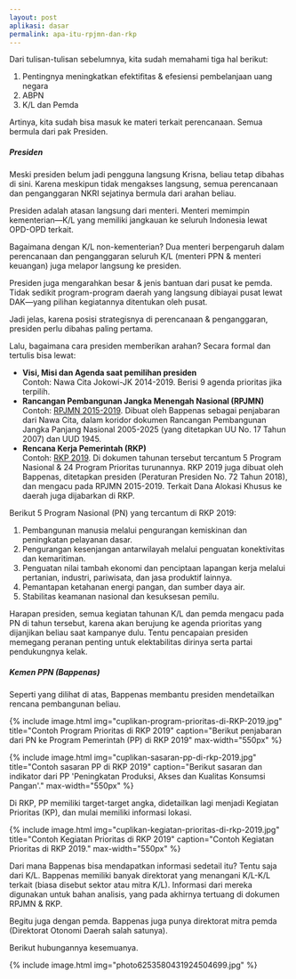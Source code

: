 ```yaml
---
layout: post
aplikasi: dasar
permalink: apa-itu-rpjmn-dan-rkp
---
```


Dari tulisan-tulisan sebelumnya, kita sudah memahami tiga hal berikut:

1. Pentingnya meningkatkan efektifitas & efesiensi pembelanjaan uang negara
1. ABPN
1. K/L dan Pemda

Artinya, kita sudah bisa masuk ke materi terkait perencanaan. Semua bermula dari pak Presiden.

##### Presiden

Meski presiden belum jadi pengguna langsung Krisna, beliau tetap dibahas di sini. Karena meskipun tidak mengakses langsung, semua perencanaan dan penganggaran NKRI sejatinya bermula dari arahan beliau. 

Presiden adalah atasan langsung dari menteri. Menteri memimpin kementerian&mdash;K/L yang memiliki jangkauan ke seluruh Indonesia lewat OPD-OPD terkait.

Bagaimana dengan K/L non-kementerian? Dua menteri berpengaruh dalam perencanaan dan penganggaran seluruh K/L (menteri PPN & menteri keuangan) juga melapor langsung ke presiden.

Presiden juga mengarahkan besar & jenis bantuan dari pusat ke pemda. Tidak sedikit program-program daerah yang langsung dibiayai pusat lewat DAK&mdash;yang pilihan kegiatannya ditentukan oleh pusat.

Jadi jelas, karena posisi strategisnya di perencanaan & penganggaran, presiden perlu dibahas paling pertama.

Lalu, bagaimana cara presiden memberikan arahan? Secara formal dan tertulis bisa lewat:

* **Visi, Misi dan Agenda saat pemilihan presiden**<br/>
  Contoh: Nawa Cita Jokowi-JK 2014-2019. Berisi 9 agenda prioritas jika terpilih.
* **Rancangan Pembangunan Jangka Menengah Nasional (RPJMN)**<br/>
  Contoh: [RPJMN 2015-2019](/asset/dokumen/BUKU-I-RPJMN-2015-2019.pdf). Dibuat oleh Bappenas sebagai penjabaran dari Nawa Cita, dalam koridor dokumen Rancangan Pembangunan Jangka Panjang Nasional 2005-2025 (yang ditetapkan UU No. 17 Tahun 2007) dan UUD 1945.
* **Rencana Kerja Pemerintah (RKP)**<br/>
  Contoh: [RKP 2019](/asset/dokumen/RKP-2019.pdf). Di dokumen tahunan tersebut tercantum 5 Program Nasional & 24 Program Prioritas turunannya. RKP 2019 juga dibuat oleh Bappenas, ditetapkan presiden (Peraturan Presiden No. 72 Tahun 2018), dan mengacu pada RPJMN 2015-2019. Terkait Dana Alokasi Khusus ke daerah juga dijabarkan di RKP. 

Berikut 5 Program Nasional (PN) yang tercantum di RKP 2019:

1. Pembangunan manusia melalui pengurangan kemiskinan dan peningkatan pelayanan dasar.
2. Pengurangan kesenjangan antarwilayah melalui penguatan konektivitas dan kemaritiman.
3. Penguatan nilai tambah ekonomi dan penciptaan lapangan kerja melalui pertanian, industri, pariwisata, dan jasa produktif lainnya.
4. Pemantapan ketahanan energi pangan, dan sumber daya air.
5. Stabilitas keamanan nasional dan kesuksesan pemilu.

Harapan presiden, semua kegiatan tahunan K/L dan pemda mengacu pada PN di tahun tersebut, karena akan berujung ke agenda prioritas yang dijanjikan beliau saat kampanye dulu. Tentu pencapaian presiden memegang peranan penting untuk elektabilitas dirinya serta partai pendukungnya kelak.

##### Kemen PPN (Bappenas)

Seperti yang dilihat di atas, Bappenas membantu presiden mendetailkan rencana pembangunan beliau.

{% include image.html
            img="cuplikan-program-prioritas-di-RKP-2019.jpg"
            title="Contoh Program Prioritas di RKP 2019"
            caption="Berikut penjabaran dari PN ke Program Pemerintah (PP) di RKP 2019"
            max-width="550px"
            %}

{% include image.html
            img="cuplikan-sasaran-pp-di-rkp-2019.jpg"
            title="Contoh sasaran PP di RKP 2019"
            caption="Berikut sasaran dan indikator dari PP 'Peningkatan Produksi, Akses dan Kualitas Konsumsi Pangan'."
            max-width="550px"
            %}

Di RKP, PP memiliki target-target angka, didetailkan lagi menjadi Kegiatan Prioritas (KP), dan mulai memiliki informasi lokasi.

{% include image.html
            img="cuplikan-kegiatan-prioritas-di-rkp-2019.jpg"
            title="Contoh Kegiatan Prioritas di RKP 2019"
            caption="Contoh Kegiatan Prioritas di RKP 2019."
            max-width="550px"
            %}

Dari mana Bappenas bisa mendapatkan informasi sedetail itu? Tentu saja dari K/L. Bappenas memiliki banyak direktorat yang menangani K/L-K/L terkait (biasa disebut sektor atau mitra K/L). Informasi dari mereka digunakan untuk bahan analisis, yang pada akhirnya tertuang di dokumen RPJMN & RKP.

Begitu juga dengan pemda. Bappenas juga punya direktorat mitra pemda (Direktorat Otonomi Daerah salah satunya).

Berikut hubungannya kesemuanya.

{% include image.html
            img="photo6253580431924504699.jpg"
%}
